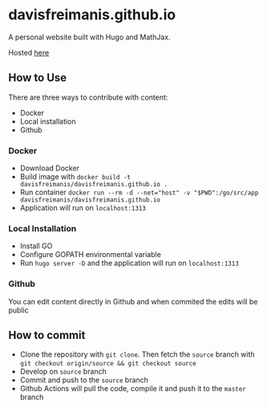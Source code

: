 # davisfreimanis.github.io

A personal website built with Hugo and MathJax. 

Hosted [here](https://davisfreimanis.github.io/)

## How to Use

There are three ways to contribute with content:

* Docker
* Local installation
* Github

### Docker

* Download Docker
* Build image with `docker build -t davisfreimanis/davisfreimanis.github.io .`
* Run container `docker run --rm -d --net="host" -v "$PWD":/go/src/app davisfreimanis/davisfreimanis.github.io`
* Application will run on `localhost:1313`

### Local Installation

* Install GO
* Configure GOPATH environmental variable
* Run `hugo server -D` and the application will run on `localhost:1313`

### Github

You can edit content directly in Github and when commited the edits will be public

## How to commit

* Clone the repository with `git clone`. Then fetch the `source` branch with `git checkout origin/source && git checkout source`
* Develop on `source` branch
* Commit and push to the `source` branch
* Github Actions will pull the code, compile it and push it to the `master` branch
